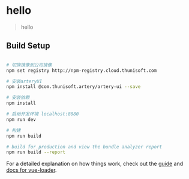 # hello

> hello

## Build Setup

``` bash

# 切换镜像到公司镜像
npm set registry http://npm-registry.cloud.thunisoft.com

# 安装arteryUI
npm install @com.thunisoft.artery/artery-ui --save

# 安装依赖
npm install

# 启动开发环境 localhost:8080
npm run dev

# 构建
npm run build

# build for production and view the bundle analyzer report
npm run build --report
```

For a detailed explanation on how things work, check out the [guide](http://vuejs-templates.github.io/webpack/) and [docs for vue-loader](http://vuejs.github.io/vue-loader).
